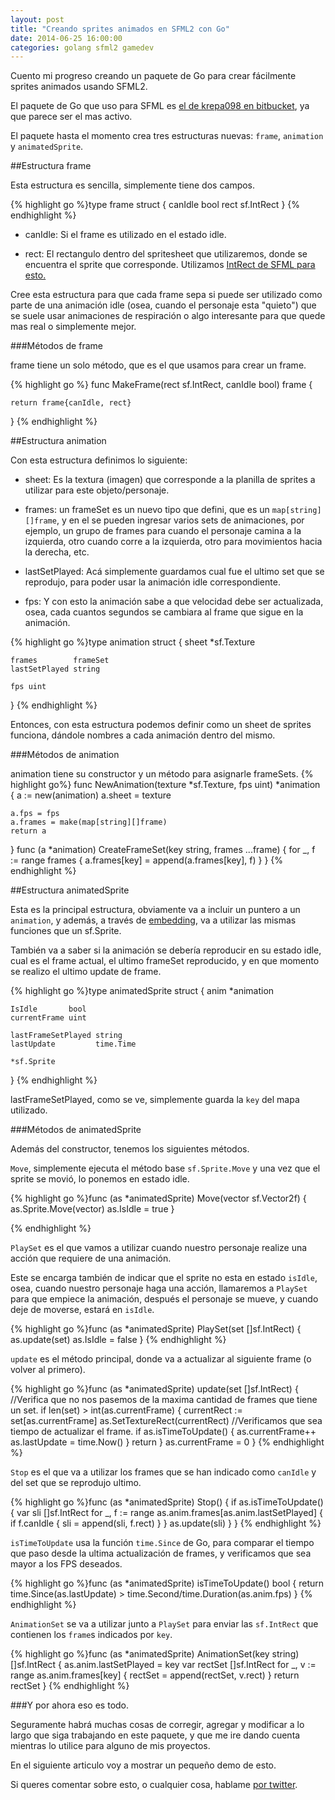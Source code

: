 ```yaml
---
layout: post
title: "Creando sprites animados en SFML2 con Go"
date: 2014-06-25 16:00:00
categories: golang sfml2 gamedev
---
```


Cuento mi progreso creando un paquete de Go para crear fácilmente sprites animados usando SFML2.

El paquete de Go que uso para SFML es [el de krepa098 en bitbucket](https://bitbucket.org/krepa098/gosfml2), ya que parece ser el mas activo.

El paquete hasta el momento crea tres estructuras nuevas: `frame`, `animation` y `animatedSprite`.

##Estructura frame

Esta estructura es sencilla, simplemente tiene dos campos.

{% highlight go %}type frame struct {
	canIdle bool
	rect    sf.IntRect
}
{% endhighlight %}

+ canIdle: Si el frame es utilizado en el estado idle.

+ rect: El rectangulo dentro del spritesheet que utilizaremos, donde se encuentra el sprite que corresponde. Utilizamos [IntRect de SFML para esto.](http://www.sfml-dev.org/documentation/2.0/classsf_1_1Rect.php)

Cree esta estructura para que cada frame sepa si puede ser utilizado como parte de una animación idle (osea, cuando el personaje esta "quieto") que se suele usar animaciones de respiración o algo interesante para que quede mas real o simplemente mejor.

###Métodos de frame

frame tiene un solo método, que es el que usamos para crear un frame.

{% highlight go %}
func MakeFrame(rect sf.IntRect, canIdle bool) frame {

	return frame{canIdle, rect}
}
{% endhighlight %}

##Estructura animation

Con esta estructura definimos lo siguiente:

+ sheet: Es la textura (imagen) que corresponde a la planilla de sprites a utilizar para este objeto/personaje.

+ frames: un frameSet es un nuevo tipo que defini, que es un `map[string][]frame`, y en el se pueden ingresar varios sets de animaciones, por ejemplo, un grupo de frames para cuando el personaje camina a la izquierda, otro cuando corre a la izquierda, otro para movimientos hacia la derecha, etc.

+ lastSetPlayed: Acá simplemente guardamos cual fue el ultimo set que se reprodujo, para poder usar la animación idle correspondiente.

+ fps: Y con esto la animación sabe a que velocidad debe ser actualizada, osea, cada cuantos segundos se cambiara al frame que sigue en la animación.


{% highlight go %}type animation struct {
	sheet *sf.Texture

	frames        frameSet
	lastSetPlayed string

	fps uint
}
{% endhighlight %}

Entonces, con esta estructura podemos definir como un sheet de sprites funciona, dándole nombres a cada animación dentro del mismo.

###Métodos de animation

animation tiene su constructor y un método para asignarle frameSets.
{% highlight go%}
func NewAnimation(texture *sf.Texture, fps uint) *animation {
	a := new(animation)
	a.sheet = texture

	a.fps = fps
	a.frames = make(map[string][]frame)
	return a
}
func (a *animation) CreateFrameSet(key string, frames ...frame) {
	for _, f := range frames {
		a.frames[key] = append(a.frames[key], f)
	}
}
{% endhighlight %}

##Estructura animatedSprite

Esta es la principal estructura, obviamente va a incluir un puntero a un `animation`, y además, a través de [embedding](http://golang.org/doc/effective_go.html#embedding), va a utilizar las mismas funciones que un sf.Sprite.

También va a saber si la animación se debería reproducir en su estado idle, cual es el frame actual, el ultimo frameSet reproducido, y en que momento se realizo el ultimo update de frame.

{% highlight go %}type animatedSprite struct {
	anim *animation

	IsIdle       bool
	currentFrame uint

	lastFrameSetPlayed string
	lastUpdate         time.Time

	*sf.Sprite
}
{% endhighlight %}

lastFrameSetPlayed, como se ve, simplemente guarda la `key` del mapa utilizado.

###Métodos de animatedSprite

Además del constructor, tenemos los siguientes métodos.

`Move`, simplemente ejecuta el método base `sf.Sprite.Move` y una vez que el sprite se movió, lo ponemos en estado idle.

{% highlight go %}func (as *animatedSprite) Move(vector sf.Vector2f) {
	as.Sprite.Move(vector)
	as.IsIdle = true
}

{% endhighlight %}

`PlaySet` es el que vamos a utilizar cuando nuestro personaje realize una acción que requiere de una animación.

Este se encarga también de indicar que el sprite no esta en estado `isIdle`, osea, cuando nuestro personaje haga una acción, llamaremos a `PlaySet` para que empiece la animación, después el personaje se mueve, y cuando deje de moverse, estará en `isIdle`.

{% highlight go %}func (as *animatedSprite) PlaySet(set []sf.IntRect) {
  as.update(set)
  as.IsIdle = false
}
{% endhighlight %}

`update` es el método principal, donde va a actualizar al siguiente frame (o volver al primero).

{% highlight go %}func (as *animatedSprite) update(set []sf.IntRect) {
	//Verifica que no nos pasemos de la maxima cantidad de frames que tiene un set.
	if len(set) > int(as.currentFrame) {
		currentRect := set[as.currentFrame]
		as.SetTextureRect(currentRect)
		//Verificamos que sea tiempo de actualizar el frame.
		if as.isTimeToUpdate() {
			as.currentFrame++
			as.lastUpdate = time.Now()
		}
		return
	}
	as.currentFrame = 0
}
{% endhighlight %}

`Stop` es el que va a utilizar los frames que se han indicado como `canIdle` y del set que se reprodujo ultimo.

{% highlight go %}func (as *animatedSprite) Stop() {
	if as.isTimeToUpdate() {
		var sli []sf.IntRect
		for _, f := range as.anim.frames[as.anim.lastSetPlayed] {
			if f.canIdle {
				sli = append(sli, f.rect)
			}
		}
		as.update(sli)
	}
}
{% endhighlight %}

`isTimeToUpdate` usa la función `time.Since` de Go, para comparar el tiempo que paso desde la ultima actualización de frames, y verificamos que sea mayor a los FPS deseados.

{% highlight go %}func (as *animatedSprite) isTimeToUpdate() bool {
	return time.Since(as.lastUpdate) > time.Second/time.Duration(as.anim.fps)
}
{% endhighlight %}

`AnimationSet` se va a utilizar junto a `PlaySet` para enviar las `sf.IntRect` que contienen los `frame`s indicados por `key`.

{% highlight go %}func (as *animatedSprite) AnimationSet(key string) []sf.IntRect {
	as.anim.lastSetPlayed = key
	var rectSet []sf.IntRect
	for _, v := range as.anim.frames[key] {
		rectSet = append(rectSet, v.rect)
	}
	return rectSet
}
{% endhighlight %}

###Y por ahora eso es todo.

Seguramente habrá muchas cosas de corregir, agregar y modificar a lo largo que siga trabajando en este paquete, y que me ire dando cuenta mientras lo utilice para alguno de mis proyectos.

En el siguiente articulo voy a mostrar un pequeño demo de esto.

Si queres comentar sobre esto, o cualquier cosa, hablame [por twitter](http://twitter.com/GuilleGalizzi).
